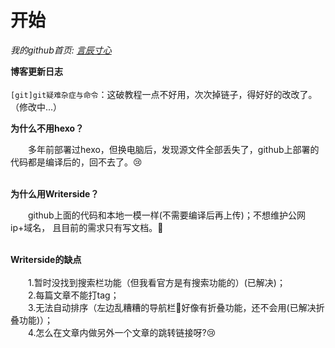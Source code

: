 # 开始

<!--Writerside adds this topic when you create a new documentation project.
You can use it as a sandbox to play with Writerside features, and remove it from the TOC when you don't need it anymore.-->



*我的github首页:  [言辰寸心](https://github.com/codeduang)*
  
**博客更新日志**
‎  
‎  
`[git]git疑难杂症与命令`：这破教程一点不好用，次次掉链子，得好好的改改了。（修改中...）

**为什么不用hexo？**
<p></p>
&emsp;&emsp;多年前部署过hexo，但换电脑后，发现源文件全部丢失了，github上部署的代码都是编译后的，回不去了。😢
<br></br>

**为什么用Writerside？**
<p></p>
&emsp;&emsp;github上面的代码和本地一模一样(不需要编译后再上传)；不想维护公网ip+域名，
且目前的需求只有写文档。🤔
<br></br>

**Writerside的缺点**
‎  
‎  
&emsp;&emsp;1.暂时没找到搜索栏功能（但我看官方是有搜索功能的）(已解决)；  
&emsp;&emsp;2.每篇文章不能打tag；  
&emsp;&emsp;3.无法自动排序（左边乱糟糟的导航栏🤕好像有折叠功能，还不会用(已解决折叠功能)）；  
&emsp;&emsp;4.怎么在文章内做另外一个文章的跳转链接呀?😢
<br></br>



 